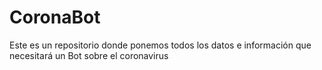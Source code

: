 # CoronaBot
Este es un repositorio donde ponemos todos los datos e información que necesitará un Bot sobre el coronavirus
